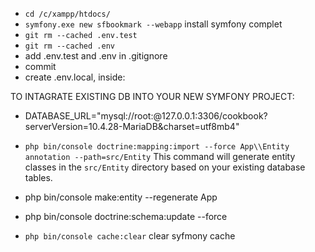 
- `cd /c/xampp/htdocs/`
- `symfony.exe new sfbookmark --webapp` install symfony complet 
- `git rm --cached .env.test`
- `git rm --cached .env`
- add .env.test and .env in .gitignore
- commit
- create .env.local, inside:

TO INTAGRATE EXISTING DB INTO YOUR NEW SYMFONY PROJECT:
- DATABASE_URL="mysql://root:@127.0.0.1:3306/cookbook?serverVersion=10.4.28-MariaDB&charset=utf8mb4"
- `php bin/console doctrine:mapping:import --force App\\Entity annotation --path=src/Entity` This command will generate entity classes in the `src/Entity` directory based on your existing database tables.
- php bin/console make:entity --regenerate App
- php bin/console doctrine:schema:update --force



- `php bin/console cache:clear` clear syfmony cache